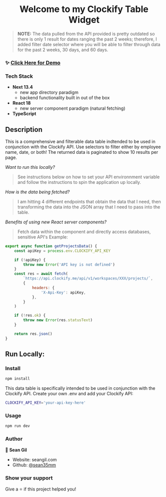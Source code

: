 <h1 align="center">Welcome to my Clockify Table Widget</h1>

> **NOTE:** The data pulled from the API provided is pretty outdated so there is only 1 result for dates ranging the past 2 weeks; therefore, I added filter date selector where you will be able to filter through data for the past 2 weeks, 30 days, and 60 days.

### ✨ [Click Here for Demo](https://nps-table.vercel.com)

### Tech Stack

- **Next 13.4**
  - new app directory paradigm
  - backend functionality built in out of the box
- **React 18**
  - new server component paradigm (natural fetching)
- **TypeScript**

## Description

This is a comprehensive and filterable data table indtended to be used in conjunction with the Clockify API. Use selectors to filter either by employee name, date, or both! The returned data is paginated to show 10 results per page.

_Want to run this locally?_

> See instructions below on how to set your API environnment variable and follow the instructions to spin the application up locally.

_How is the data being fetched?_

> I am hitting 4 different endpoints that obtain the data that I need, then transforming the data into the JSON array that I need to pass into the table.

_Benefits of using new React server components?_

> Fetch data within the component and directly access databases, sensitive API's
> Example:

```javascript
export async function getProjectsData() {
	const apiKey = process.env.CLOCKIFY_API_KEY

	if (!apiKey) {
		throw new Error('API key is not defined')
	}
	const res = await fetch(
		`https://api.clockify.me/api/v1/workspaces/XXX/projects/`,
		{
			headers: {
				'X-Api-Key': apiKey,
			},
		}
	)

	if (!res.ok) {
		throw new Error(res.statusText)
	}

	return res.json()
}
```

## Run Locally:

### Install

```sh
npm install
```

This data table is specifically intended to be used in conjunction with the Clockify API. Create your own .env and add your Clockify API:

```sh
CLOCKIFY_API_KEY='your-api-key-here'
```

### Usage

```sh
npm run dev
```

### Author

👤 **Sean Gil**

- Website: seangil.com
- Github: [@sean35mm](https://github.com/sean35mm)

### Show your support

Give a ⭐️ if this project helped you!

